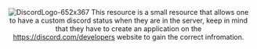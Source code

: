 <div align=center

![DiscordLogo-652x367](https://user-images.githubusercontent.com/121670301/226807057-6c44bc1d-ef4a-43c6-bc81-1dde55a6ee37.jpg)
This resource is a small resource that allows one to have a custom discord status when they are in the server, keep in mind that they have to create an application on the https://discord.com/developers website to gain the correct infromation.


